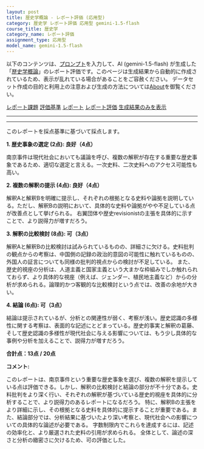 ```yaml
---
layout: post
title: 歴史学概論 - レポート評価 (応用型)
category: 歴史学 レポート評価 応用型 gemini-1.5-flash
course_title: 歴史学
category_name: レポート評価
assignment_type: 応用型
model_name: gemini-1.5-flash
---
```


以下のコンテンツは、[プロンプト](https://github.com/takedatoshiyuki/synthetic_assignments/tree/main/generated/歴史学/gemini-1.5-flash/prompt_レポート評価-応用型.md)を入力して、AI (gemini-1.5-flash) が生成した「[歴史学概論](/contents/歴史学/)」のレポート評価です。このページは生成結果から自動的に作成されているため、表示が乱れている場合があることをご容赦ください。
データセット作成の目的と利用上の注意および生成の方法については[About](/About)を御覧ください。

[レポート課題](../レポート課題-応用型)
[評価基準](../評価基準-応用型)
[レポート](../レポート-応用型)
[レポート評価](../レポート評価-応用型)
[生成結果のみを表示](https://github.com/takedatoshiyuki/synthetic_assignments/tree/main/generated/歴史学/gemini-1.5-flash/レポート評価-応用型.md)
  

***
***
  
このレポートを採点基準に基づいて採点します。

**1. 歴史事象の選定 (2点): 良好（4点）**

南京事件は現代社会においても議論を呼び、複数の解釈が存在する重要な歴史事象であるため、適切な選定と言える。一次史料、二次史料へのアクセス可能性も高い。

**2. 複数の解釈の提示 (4点): 良好（4点）**

解釈Aと解釈Bを明確に提示し、それぞれの根拠となる史料や論拠を説明している。ただし、解釈Bの説明において、具体的な史料や論拠がやや不足している点が改善点として挙げられる。  右翼団体や歴史revisionistの主張を具体的に示すことで、より説得力が増すだろう。

**3. 解釈の比較検討 (8点): 可（3点）**

解釈Aと解釈Bの比較検討は試みられているものの、詳細さに欠ける。史料批判の観点からの考察は、中国側の記録の政治的意図の可能性に触れているものの、外国人の証言についても同様の批判的視点からの検討が不足している。  また、歴史的視座の分析は、人道主義と国家主義という大まかな枠組みでしか触れられておらず、より具体的な視座（例えば、ジェンダー、植民地主義など）からの分析が求められる。論理的かつ客観的な比較検討という点では、改善の余地が大きい。

**4. 結論 (6点): 可（3点）**

結論は提示されているが、分析との関連性が弱く、考察が浅い。歴史認識の多様性に関する考察は、表面的な記述にとどまっている。歴史的事実と解釈の葛藤、そして歴史認識の多様性が現代社会に与える影響については、もう少し具体的な事例や分析を加えることで、説得力が増すだろう。


**合計点：13点 / 20点**


**コメント:**

このレポートは、南京事件という重要な歴史事象を選び、複数の解釈を提示している点は評価できる。しかし、解釈の比較検討と結論の部分が不十分である。史料批判をより深く行い、それぞれの解釈が基づいている歴史的視座を具体的に分析することで、より説得力のあるレポートになるだろう。  特に、解釈Bの主張をより詳細に示し、その根拠となる史料を具体的に提示することが重要である。また、結論部分では、分析結果に基づいたより深い考察と、現代社会への影響についての具体的な論述が必要である。  字数制限内でこれらを達成するには、記述の効率化と、より厳選された史料の引用が求められる。  全体として、論述の深さと分析の緻密さに欠けるため、可の評価とした。
